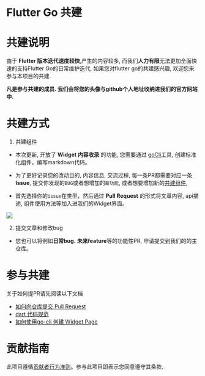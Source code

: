 # Flutter Go 共建

# 共建说明

由于 **Flutter 版本迭代速度较快**,产生的内容较多, 而我们**人力有限**无法更加全面快速的支持Flutter Go的日常维护迭代, 如果您对flutter go的共建感兴趣, 欢迎您来参与本项目的共建. 

**凡是参与共建的成员. 我们会将您的头像与github个人地址收纳进我们的官方网站中.**

# 共建方式

1. 共建组件
  - 本次更新, 开放了 **Widget 内容收录** 的功能, 您需要通过 [goCli](https://github.com/alibaba/flutter-go/blob/master/docs/go-cli.md)工具, 创建标准化组件，编写markdown代码。
  
  - 为了更好记录您的改动目的, 内容信息, 交流过程, 每一条PR都需要对应一条 **Issue**, 提交你发现的`BUG`或者想增加的`新功能`, 或者想要增加新的[共建组件](https://github.com/alibaba/flutter-go/blob/maseter/docs/widget.md), 
  
  - 首先选择你的`issue`在类型，然后通过 **Pull Request** 的形式将文章内容, api描述, 组件使用方法等加入进我们的Widget界面。
  
  ![](https://img.alicdn.com/tfs/TB1r3LEbKL2gK0jSZFmXXc7iXXa-858-317.png)

2. 提交文章和修改bug
  - 您也可以将例如**日常bug.** **未来feature**等的功能性PR, 申请提交到我们的的主仓库。


# 参与共建

关于如何提PR请先阅读以下文档

- [如何向仓库提交 Pull Request](https://github.com/alibaba/flutter-go/blob/master/docs/push-pr.md)
- [dart 代码规范](https://github.com/alibaba/flutter-go/blob/master/Flutter_Go%20%E4%BB%A3%E7%A0%81%E5%BC%80%E5%8F%91%E8%A7%84%E8%8C%83.md)
- [如何使用go-cli 创建 Widget Page](https://github.com/alibaba/flutter-go/blob/master/docs/widget.md)

 
# 贡献指南

此项目遵循[贡献者行为准则](https://github.com/spring-projects/spring-framework/blob/master/CODE_OF_CONDUCT.adoc)。参与此项目即表示您同意遵守其条款.
